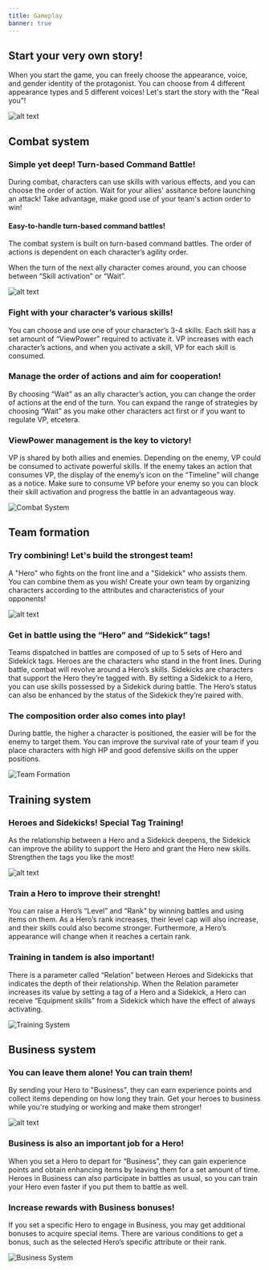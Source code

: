 ```yaml
---
title: Gameplay
banner: true
---
```

## Start your very own story!

When you start the game, you can freely choose the appearance, voice, and gender identity of the protagonist.
You can choose from 4 different appearance types and 5 different voices!
Let's start the story with the "Real you"!

![alt text](https://liveahero-wiki.github.io/assets/img/uipage_1.png)

## Combat system

### Simple yet deep! Turn-based Command Battle!

During combat, characters can use skills with various effects, and you can choose the order of action. Wait for your allies' assitance before launching an attack! Take advantage, make good use of your team's action order to win!

#### Easy-to-handle turn-based command battles!

The combat system is built on turn-based command battles.
The order of actions is dependent on each character’s agility order.

When the turn of the next ally character comes around, you can choose between “Skill activation” or “Wait”.

![alt text](https://liveahero-wiki.github.io/assets/img/uipage_3.png)

### Fight with your character’s various skills!

You can choose and use one of your character’s 3-4 skills.
Each skill has a set amount of “ViewPower” required to activate it.
VP increases with each character’s actions, and when you activate a skill, VP for each skill is consumed.

### Manage the order of actions and aim for cooperation!

By choosing “Wait” as an ally character’s action, you can change the order of actions at the end of the turn.
You can expand the range of strategies by choosing “Wait” as you make other characters act first or if you want to regulate VP, etcetera.

### ViewPower management is the key to victory!

VP is shared by both allies and enemies. Depending on the enemy, VP could be consumed to activate powerful skills.
If the enemy takes an action that consumes VP, the display of the enemy’s icon on the “Timeline” will change as a notice.
Make sure to consume VP before your enemy so you can block their skill activation and progress the battle in an advantageous way.

![Combat System](https://liveahero-wiki.github.io/assets/img/systempage_1.png)

## Team formation

### Try combining! Let's build the strongest team!

A "Hero" who fights on the front line and a "Sidekick" who assists them. You can combine them as you wish! Create your own team by organizing characters according to the attributes and characteristics of your opponents!

![alt text](https://liveahero-wiki.github.io/assets/img/uipage_2.png)

### Get in battle using the “Hero” and “Sidekick” tags!

Teams dispatched in battles are composed of up to 5 sets of Hero and Sidekick tags.
Heroes are the characters who stand in the front lines. During battle, combat will revolve around a Hero’s skills.
Sidekicks are characters that support the Hero they’re tagged with.
By setting a Sidekick to a Hero, you can use skills possessed by a Sidekick during battle. The Hero’s status can also be enhanced by the status of the Sidekick they’re paired with. 

### The composition order also comes into play!

During battle, the higher a character is positioned, the easier will be for the enemy to target them.
You can improve the survival rate of your team if you place characters with high HP and good defensive skills on the upper positions.

![Team Formation](https://liveahero-wiki.github.io/assets/img/systempage_2.png)

## Training system

### Heroes and Sidekicks! Special Tag Training!

As the relationship between a Hero and a Sidekick deepens, the Sidekick can improve the ability to support the Hero and grant the Hero new skills. Strengthen the tags you like the most!

![alt text](https://liveahero-wiki.github.io/assets/img/uipage_5.png)

### Train a Hero to improve their strenght!

You can raise a Hero’s “Level” and “Rank” by winning battles and using items on them.
As a Hero’s rank increases, their level cap will also increase, and their skills could also become stronger.
Furthermore, a Hero’s appearance will change when it reaches a certain rank.

### Training in tandem is also important!

There is a parameter called “Relation” between Heroes and Sidekicks that indicates the depth of their relationship.
When the Relation parameter increases its value by setting a tag of a Hero and a Sidekick, a Hero can receive “Equipment skills” from a Sidekick which have the effect of always activating.

![Training System](https://liveahero-wiki.github.io/assets/img/systempage_3.png)

## Business system

### You can leave them alone! You can train them!

By sending your Hero to "Business", they can earn experience points and collect items depending on how long they train. Get your heroes to business while you're studying or working and make them stronger!

![alt text](https://liveahero-wiki.github.io/assets/img/uipage_4.png)

### Business is also an important job for a Hero!

When you set a Hero to depart for “Business”, they can gain experience points and obtain enhancing items by leaving them for a set amount of time. 
Heroes in Business can also participate in battles as usual, so you can train your Hero even faster if you put them to battle as well.

### Increase rewards with Business bonuses!

If you set a specific Hero to engage in Business, you may get additional bonuses to acquire special items.
There are various conditions to get a bonus, such as the selected Hero’s specific attribute or their rank.

![Business System](https://liveahero-wiki.github.io/assets/img/systempage_4.png)
